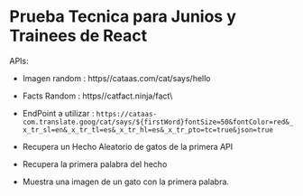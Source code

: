 # Prueba Tecnica para Junios y Trainees de React

APIs:

- Imagen random : https//cataas.com/cat/says/hello
- Facts Random : https//catfact.ninja/fact\
 - EndPoint a utilizar : `https://cataas-com.translate.goog/cat/says/${firstWord}fontSize=50&fontColor=red&_x_tr_sl=en&_x_tr_tl=es&_x_tr_hl=es&_x_tr_pto=tc=true&json=true`

- Recupera un Hecho Aleatorio de gatos de la primera API
- Recupera la primera palabra del hecho
- Muestra una imagen de un gato con la primera palabra.